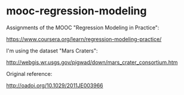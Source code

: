# mooc-regression-modeling

Assignments of the MOOC "Regression Modeling in Practice":

https://www.coursera.org/learn/regression-modeling-practice/

I'm using the dataset "Mars Craters":

http://webgis.wr.usgs.gov/pigwad/down/mars_crater_consortium.htm

Original reference:

http://oadoi.org/10.1029/2011JE003966
